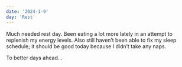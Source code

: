 ```yaml
---
date: '2024-1-9'
day: 'Rest'
---
```


Much needed rest day. Been eating a lot more lately in an attempt to replenish my energy levels. Also still haven’t been able to fix my sleep schedule; it should be good today because I didn’t take any naps.

To better days ahead...